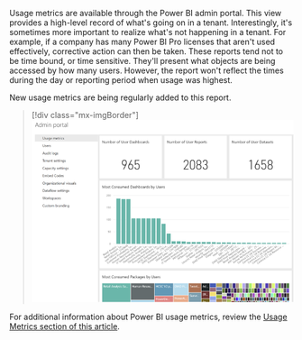 Usage metrics are available through the Power BI admin portal. This view provides a high-level record of what's going on in a tenant. Interestingly, it's sometimes more important to realize what's not happening in a tenant. For example, if a company has many Power BI Pro licenses that aren't used effectively, corrective action can then be taken. These reports tend not to be time bound, or time sensitive. They'll present what objects are being accessed by how many users. However, the report won't reflect the times during the day or reporting period when usage was highest.

New usage metrics are being regularly added to this report.

> [!div class="mx-imgBorder"]
> [![Screenshot of Power BI usage metric report.](../media/1-portal.png)](../media/1-portal.png#lightbox)

For additional information about Power BI usage metrics, review the [Usage Metrics section of this article](https://docs.microsoft.com/power-bi/admin/service-admin-portal?azure-portal=true#usage-metrics).
